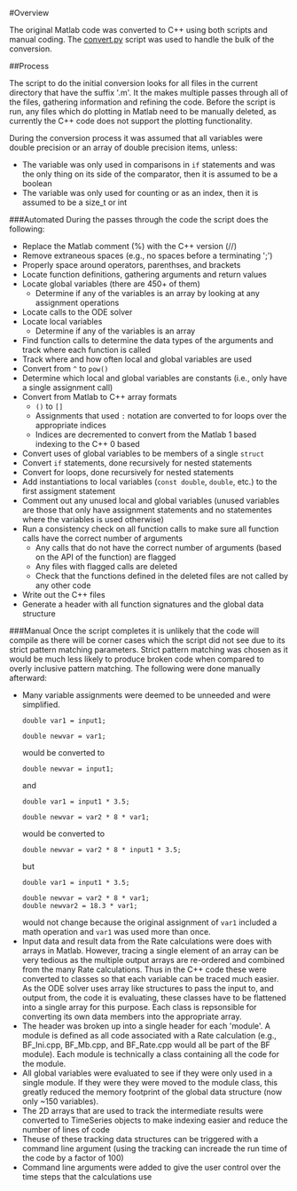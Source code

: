 #Overview

The original Matlab code was converted to C++ using both scripts and manual coding. The [convert.py](convert.py) script was used to
handle the bulk of the conversion.

##Process

The script to do the initial conversion looks for all files in the current directory that have the suffix '.m'. It the makes multiple
passes through all of the files, gathering information and refining the code. Before the script is run, any files which do plotting
in Matlab need to be manually deleted, as currently the C++ code does not support the plotting functionality.

During the conversion process it was assumed that all variables were double precision or an array of double precision items, unless:
- The variable was only used in comparisons in `if` statements and was the only thing on its side of the comparator, then it is assumed to be a boolean
- The variable was only used for counting or as an index, then it is assumed to be a size_t or int

###Automated
During the passes through the code the script does the following:
- Replace the Matlab comment (%) with the C++ version (//)
- Remove extraneous spaces (e.g., no spaces before a terminating ';')
- Properly space around operators, parenthses, and brackets
- Locate function definitions, gathering arguments and return values
- Locate global variables (there are 450+ of them)
  - Determine if any of the variables is an array by looking at any assignment operations
- Locate calls to the ODE solver
- Locate local variables
  - Determine if any of the variables is an array
- Find function calls to determine the data types of the arguments and track where each function is called
- Track where and how often local and global variables are used
- Convert from `^` to `pow()`
- Determine which local and global variables are constants (i.e., only have a single assignment call)
- Convert from Matlab to C++ array formats
  - `()` to `[]`
  - Assignments that used `:` notation are converted to for loops over the appropriate indices
  - Indices are decremented to convert from the Matlab 1 based indexing to the C++ 0 based
- Convert uses of global variables to be members of a single `struct`
- Convert `if` statements, done recursively for nested statements
- Convert for loops, done recursively for nested statements
- Add instantiations to local variables (`const double`, `double`, etc.) to the first assigment statement
- Comment out any unused local and global variables (unused variables are those that only have assignment statements and no statementes where the variables is used otherwise)
- Run a consistency check on all function calls to make sure all function calls have the correct number of arguments
  - Any calls that do not have the correct number of arguments (based on the API of the function) are flagged
  - Any files with flagged calls are deleted
  - Check that the functions defined in the deleted files are not called by any other code
- Write out the C++ files
- Generate a header with all function signatures and the global data structure

###Manual
Once the script completes it is unlikely that the code will compile as there will be corner cases which the script did not see due to its
strict pattern matching parameters. Strict pattern matching was chosen as it would be much less likely to produce broken code when compared to
overly inclusive pattern matching. The following were done manually afterward:

- Many variable assignments were deemed to be unneeded and were simplified.
  ```
  double var1 = input1;

  double newvar = var1;
  ```
  would be converted to
  ```
  double newvar = input1;
  ```
  and
  ```
  double var1 = input1 * 3.5;

  double newvar = var2 * 8 * var1;
  ```
  would be converted to
  ```
  double newvar = var2 * 8 * input1 * 3.5;
  ```
  but
  ```
  double var1 = input1 * 3.5;

  double newvar = var2 * 8 * var1;
  double newvar2 = 18.3 * var1;
  ```
  would not change because the original assignment of `var1` included a math operation and `var1` was used more than once.
- Input data and result data from the Rate calculations were does with arrays in Matlab. However, tracing a single element
  of an array can be very tedious as the multiple output arrays are re-ordered and combined from the many Rate calculations.
  Thus in the C++ code these were converted to classes so that each variable can be traced much easier. As the ODE solver
  uses array like structures to pass the input to, and output from, the code it is evaluating, these classes have
  to be flattened into a single array for this purpose. Each class is repsonsible for converting its own data members into
  the appropriate array.
- The header was broken up into a single header for each 'module'. A module is defined as all code associated with a Rate calculation
  (e.g., BF_Ini.cpp, BF_Mb.cpp, and BF_Rate.cpp would all be part of the BF module). Each module is technically a class containing all
  the code for the module.
- All global variables were evaluated to see if they were only used in a single module. If they were they were moved to the module class,
  this greatly reduced the memory footprint of the global data structure (now only ~150 variables).
- The 2D arrays that are used to track the intermediate results were converted to TimeSeries objects to make indexing easier and reduce the
  number of lines of code
- Theuse of these tracking data structures can be triggered with a command line argument (using the tracking can increade the run time of the code by a factor of 100)
- Command line arguments were added to give the user control over the time steps that the calculations use
